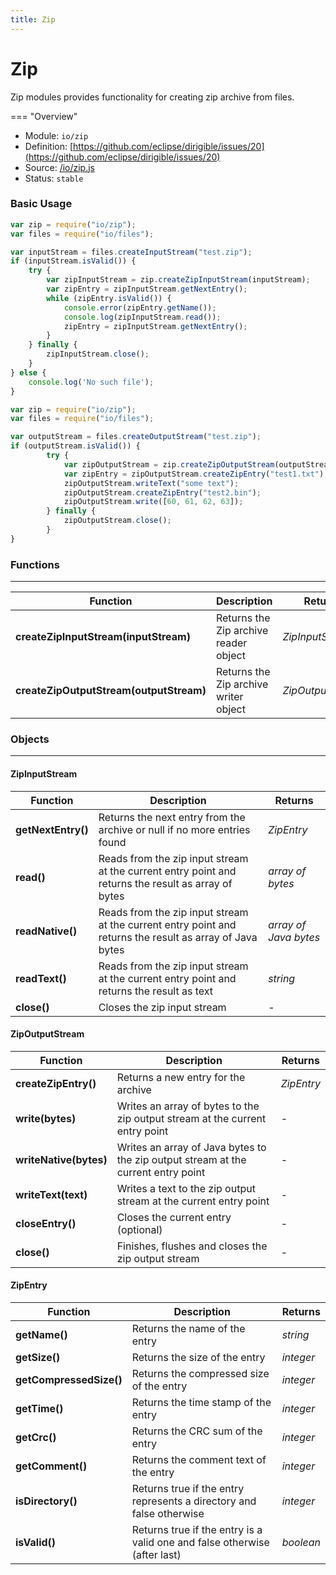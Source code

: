 ```yaml
---
title: Zip
---
```


Zip
===

Zip modules provides functionality for creating zip archive from files.

=== "Overview"
- Module: `io/zip`
- Definition: [https://github.com/eclipse/dirigible/issues/20](https://github.com/eclipse/dirigible/issues/20)
- Source: [/io/zip.js](https://github.com/eclipse/dirigible/blob/master/components/api-io/src/main/resources/META-INF/dirigible/io/zip.js)
- Status: `stable`


### Basic Usage

```javascript
var zip = require("io/zip");
var files = require("io/files");

var inputStream = files.createInputStream("test.zip");
if (inputStream.isValid()) {
    try {
        var zipInputStream = zip.createZipInputStream(inputStream);
        var zipEntry = zipInputStream.getNextEntry();
        while (zipEntry.isValid()) {
            console.error(zipEntry.getName());
            console.log(zipInputStream.read());
            zipEntry = zipInputStream.getNextEntry();
        }
    } finally {
        zipInputStream.close();
    }
} else {
    console.log('No such file');
}
```

```javascript
var zip = require("io/zip");
var files = require("io/files");

var outputStream = files.createOutputStream("test.zip");
if (outputStream.isValid()) {
        try {
            var zipOutputStream = zip.createZipOutputStream(outputStream);
            var zipEntry = zipOutputStream.createZipEntry("test1.txt");
            zipOutputStream.writeText("some text");
            zipOutputStream.createZipEntry("test2.bin");
            zipOutputStream.write([60, 61, 62, 63]);
        } finally {
            zipOutputStream.close();
        }
}
```

### Functions

---

Function     | Description | Returns
------------ | ----------- | --------
**createZipInputStream(inputStream)**   | Returns the Zip archive reader object | *ZipInputStream*
**createZipOutputStream(outputStream)**   | Returns the Zip archive writer object | *ZipOutputStream*



### Objects

---

#### ZipInputStream


Function     | Description | Returns
------------ | ----------- | --------
**getNextEntry()**   | Returns the next entry from the archive or null if no more entries found | *ZipEntry*
**read()**   | Reads from the zip input stream at the current entry point and returns the result as array of bytes | *array of bytes*
**readNative()**   | Reads from the zip input stream at the current entry point and returns the result as array of Java bytes | *array of Java bytes*
**readText()**   | Reads from the zip input stream at the current entry point and returns the result as text | *string*
**close()**   | Closes the zip input stream | -


#### ZipOutputStream


Function     | Description | Returns
------------ | ----------- | --------
**createZipEntry()**   | Returns a new entry for the archive | *ZipEntry*
**write(bytes)**   | Writes an array of bytes to the zip output stream at the current entry point | -
**writeNative(bytes)**   | Writes an array of Java bytes to the zip output stream at the current entry point | -
**writeText(text)**   | Writes a text to the zip output stream at the current entry point | -
**closeEntry()**   | Closes the current entry (optional) | -
**close()**   | Finishes, flushes and closes the zip output stream | -



#### ZipEntry


Function     | Description | Returns
------------ | ----------- | --------
**getName()**   | Returns the name of the entry | *string*
**getSize()**   | Returns the size of the entry | *integer*
**getCompressedSize()**   | Returns the compressed size of the entry | *integer*
**getTime()**   | Returns the time stamp of the entry | *integer*
**getCrc()**   | Returns the CRC sum of the entry | *integer*
**getComment()**   | Returns the comment text of the entry | *integer*
**isDirectory()**   | Returns true if the entry represents a directory and false otherwise | *integer*
**isValid()**   | Returns true if the entry is a valid one and false otherwise (after last) | *boolean*
